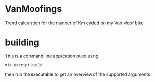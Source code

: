 # VanMoofings

Trend calculation for the number of Km cycled on my Van Moof bike

# building

This is a command line application
build using
```
mix escript.build
```
then run the executable to get an overview of the supported arguments

